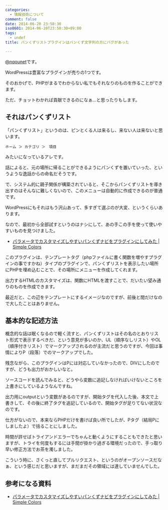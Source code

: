 ```yaml
---
categories:
  - 情報技術について
comment: false
date: 2014-06-20 23:50:30
iso8601: 2014-06-20T23:50:30+09:00
tags:
  - undef
title: パンくずリストプラグインはパンくず文字列の方にバグがあった

---
```


<p><a href="https://twitter.com/nqounet">@nqounet</a>です。</p>

<p>WordPressは豊富なプラグインが売りの1つです。</p>

<p>そのおかげで、PHPがまるでわからない私でもそれなりのものを作ることができます。</p>

<p>ただ、チョットわかれば貢献できるのになぁ…と思ったりもします。</p>



<h2>それはパンくずリスト</h2>

<p>「パンくずリスト」というのは、ピンとくる人は来るし、来ない人は来ないと思います。</p>

```
ホーム ＞ カテゴリ ＞　項目
```

<p>みたいになっているアレです。</p>

<p>話によると、元の場所に帰ることができるようにパンくずを置いていった、というような逸話からの命名だそうです。</p>

<p>で、システム的に親子関係が構築されていると、そこからパンくずリストを導き出すのはそんなに難しくないので、このメニューは自動的に作成できるのが普通です。</p>

<p>WordPressにもそれはもう沢山あって、多すぎて選ぶのが大変、というくらいあります。</p>

<p>なので、最初から全部試すというのはナシにして、あの手この手を使って使いやすいものを見つけました。</p>

<ul>
<li><a href="http://www.warna.info/archives/1310/">パラメータでカスタマイズしやすいパンくずナビをプラグインにしてみた | Simple Colors</a></li>
</ul>

<p>このプラグインは、テンプレートタグ（phpファイルに書く関数を増やすプラグインの事ですかね）タイプのプラグインで、パンくずリストを表示したい場所にPHPを埋め込むことで、その場所にメニューを作成してくれます。</p>

<p>出力するHTMLのカスタマイズは、関数にHTMLを渡すことで、だいたい望み通りのものを作成できます。</p>

<p>最近だと、この辺をテンプレートにするイメージなのですが、前後と間だけなので大したことはありません。</p>

<h2>基本的な記述方法</h2>

<p>概念的な話は眠くなるので軽く流すと、パンくずリストはその名のとおりリスト形式で表示するべきだ、という意見が多いのか、UL（順序なしリスト）やOL（順序付きリスト）でマークアップされるのが主流だと思うのですが、今回は事情によりP（段落）でのマークアップでした。</p>

<p>残念ながら、このプラグインはPには対応していなかったので、DIVにしたのですが、どうも出力がおかしいなと。</p>

<p>ソースコードを読んでみると、どうやら変数に追記しなければいけないところを上書きにしているようなんですね。</p>

<p>出力用にoutputという変数があるのですが、開始タグを代入した後、本文で上書きして、その後に終了タグを追記しているので、開始タグが足りてない状況なのです。</p>

<p>仕方がないので、本来ならPHPだけを書けば良い所でしたが、Pタグ（結局Pにしましたよ）で括ることにしました。</p>

<p>時間が許せばトライアンドエラーでちゃんと動くようにすることもできたと思いますが、トライを何度もするには手間が掛かり過ぎる環境だったので、手っ取り早い修正方法でお茶を濁しました。</p>

<p>こういう時に、さくっと直してプルリクエスト、というのがオープンソースだなぁ、という感じだと思いますが、まだまだその領域には達していませんでした。</p>

<h2>参考になる資料</h2>

<ul>
<li><a href="http://www.warna.info/archives/1310/">パラメータでカスタマイズしやすいパンくずナビをプラグインにしてみた | Simple Colors</a></li>
</ul>
    	